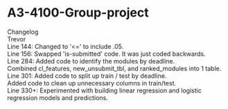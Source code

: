 # A3-4100-Group-project
Changelog<br />
Trevor<br />
  Line 144: Changed to '<=' to include .05.<br />
  Line 156: Swapped 'is-submitted' code.  It was just coded backwards.<br />
  Line 284: Added code to identify the modules by deadline.<br />
            Combined cl_features, new_unsubmit_tbl, and ranked_modules into 1 table.<br />
  Line 301: Added code to split up train / test by deadline.<br />
            Added code to clean up unnecessary columns in train/test.<br />
  Line 330+: Experimented with building linear regression and logistic regression models and predictions. <br />
  
